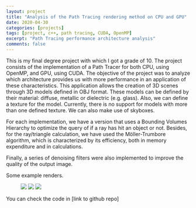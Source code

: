 ```yaml
---
layout: project
title: "Analysis of the Path Tracing rendering method on CPU and GPU"
date: 2020-04-30
categories: [projects]
tags: [project, c++, path tracing, CUDA, OpenMP]
excerpt: "Path Tracing performance architecture analysis"
comments: false
---
```


This is my final degree project with which I got a grade of 10. The project consists of the implementation of a Path Tracer for both CPU, using OpenMP, and GPU, using CUDA. The objective of the project was to analyze which architecture provides us with more performance in an application of these characteristics. This application allows the creation of 3D scenes through 3D models defined in OBJ format. These models can be defined by their material: diffuse, metallic or dielectric (e.g. glass). Also, we can define a texture for the model. Currently, there is no support for models with more than one defined texture. We can also make use of skyboxes.

For each implementation, we have a version that uses a Bounding Volumes Hierarchy to optimize the query of if a ray has hit an object or not. Besides, for the ray/triangle calculation, we have used the Möller-Trumbore algorithm, which is characterized by its efficiency, both in memory expenditure and in calculations.

Finally, a series of denoising filters were also implemented to improve the quality of the output image.

Some example renders.

<figure>
	<img src="{{site.url}}/assets/img/pathtracing/cornell_deer.png">
  <img src="{{site.url}}/assets/img/pathtracing/cornell_textures.png">
  <img src="{{site.url}}/assets/img/pathtracing/CapeHill_cristal_bunny.png">
</figure>

You can check the code in [link to github repo]
